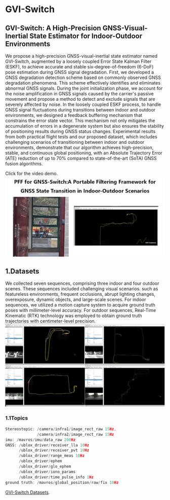 # GVI-Switch
## GVI-Switch: A High-Precision GNSS-Visual-Inertial State Estimator for Indoor-Outdoor Environments
We propose a high-precision GNSS-visual-inertial state estimator named GVI-Switch, augmented by a loosely coupled Error State Kalman Filter (ESKF), to achieve accurate and stable six-degree-of-freedom (6-DoF) pose estimation during GNSS signal degradation. First, we developed a GNSS degradation detection scheme based on commonly observed GNSS degradation phenomena. This scheme effectively identifies and eliminates abnormal GNSS signals. During the joint initialization phase, we account for the noise amplification in GNSS signals caused by the carrier's passive movement and propose a method to detect and exclude signals that are severely affected by noise. In the loosely coupled ESKF process, to handle GNSS signal fluctuations during transitions between indoor and outdoor environments, we designed a feedback buffering mechanism that constrains the error state vector. This mechanism not only mitigates the accumulation of errors in a degenerate system but also ensures the stability of positioning results during GNSS status changes. Experimental results from both practical flight tests and our proposed dataset, which includes challenging scenarios of transitioning between indoor and outdoor environments, demonstrate that our algorithm achieves high-precision, stable, and continuous global positioning, with an Absolute Trajectory Error (ATE) reduction of up to 70\% compared to state-of-the-art (SoTA) GNSS fusion algorithms.

Click for the video demo.
[![London Bridge is coming down](img/cover.jpg "video")]([https://youtu.be/kl__fbxK6TY](https://youtu.be/kl__fbxK6TY))
## 1.Datasets
We collected seven sequences, comprising three indoor and four outdoor scenes. These sequences included challenging visual scenarios. such as featureless environments, frequent occlusions, abrupt lighting changes, overexposure, dynamic objects, and large-scale scenes. For indoor sequences, we utilized a motion capture system to acquire ground truth poses with millimeter-level accuracy. For outdoor sequences, Real-Time Kinematic (RTK) technology was employed to obtain ground truth trajectories with centimeter-level precision.
![London Bridge is coming down](img/Datasets.png "sequence_Datasets")
### 1.1Topics
```cpp
Stereostopic: /camera/infra1/image_rect_raw 15Hz,
              /camera/infra2/image_rect_raw 15Hz
imu: /mavros/imu/data_raw 200Hz
GNSS: /ublox_driver/receiver_lla 10Hz
      /ublox_driver/receiver_pvt 10Hz
      /ublox_driver/range_meas 10Hz
      /ublox_driver/ephem
      /ublox_driver/glo_ephem
      /ublox_driver/iono_params
      /ublox_driver/time_pulse_info 1Hz
ground truth: /mavros/global_position/raw/fix 10Hz
```
[GVI-Switch Datasets](https://pan.baidu.com/s/1T2Y2Snf3a4lgOBONi87eOw?pwd=4kkw).
